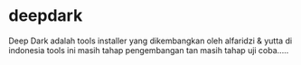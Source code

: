 # deepdark
Deep Dark adalah tools installer yang dikembangkan oleh alfaridzi &amp; yutta di indonesia tools ini masih tahap pengembangan tan masih tahap uji coba.....

